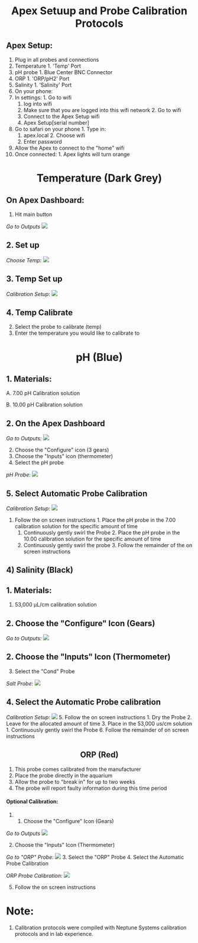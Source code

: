 # <center> Apex Setuup and Probe Calibration Protocols </center>

## Apex  Setup:

1. Plug in all probes and connections
  1. Temperature
    1. 'Temp' Port
  2. pH probe
    1. Blue Center BNC Connector
  3. ORP
    1. 'ORP/pH2' Port
  4. Salinity
    1. 'Salinity' Port
2. On your phone:
  1. In settings:
    1. Go to wifi
      1. log into wifi
        1. Make sure that you are logged into this wifi network
    2. Go to wifi
      1. Connect to the Apex Setup wifi
        1. Apex Setup[serial number]
  2. Go to safari on your phone
    1. Type in:
      1. apex.local
    2. Choose wifi 
      1. Enter password
  3. Allow the Apex to connect to the "home" wifi
  4. Once connected:
    1. Apex lights will turn orange


# <center>  Temperature (Dark Grey) </center>

## On Apex Dashboard:
  1. Hit main button

*Go to Outputs*
![](https://github.com/Putnam-Lab/Lab_Management/blob/master/Equip_Images/1_Apex_dashboard.jpg?raw=true)

## 2. Set up

*Choose Temp:*
![](https://github.com/Putnam-Lab/Lab_Management/blob/master/Equip_Images/Apex.Tmp.jpg?raw=true)

##  3. Temp Set up

*Calibration Setup:*
![](https://github.com/Putnam-Lab/Lab_Management/blob/master/Equip_Images/Temp.Calibration.png?raw=true)
##  4. Temp Calibrate
2. Select the probe to calibrate (temp)
3. Enter the temperature you would like to calibrate to


# <center> pH (Blue) </center>

## 1. Materials:
  A. 7.00 pH Calibration solution

  B. 10.00 pH Calibration solution

## 2. On the Apex Dashboard


*Go to Outputs:*
![](https://github.com/Putnam-Lab/Lab_Management/blob/master/Equip_Images/1_Apex_dashboard.jpg?raw=true)

2. Choose the "Configure" icon (3 gears)
3. Choose the "Inputs" icon (thermometer)
4. Select the pH probe

*pH Probe:*
![](https://github.com/Putnam-Lab/Lab_Management/blob/master/Equip_Images/Apex.pH.jpg?raw=true)
## 5. Select Automatic Probe Calibration

*Calibration Setup:*
![](https://github.com/Putnam-Lab/Lab_Management/blob/master/Equip_Images/pH.Calibration.png?raw=true)
  1. Follow the on screen instructions
    1. Place the pH probe in the 7.00 calibration solution for the specific amount of time
      1. Continuously gently swirl the Probe
    2. Place the pH probe in the 10.00 calibration solution for the specific amount of time
      1. Continuously gently swirl the probe
    3. Follow the remainder of the on screen instructions


  ## 4) Salinity (Black)

## 1. Materials:
  1. 53,000 µL/cm calibration solution
## 2. Choose the "Configure" Icon (Gears)


  *Go to Outputs:*
  ![](https://github.com/Putnam-Lab/Lab_Management/blob/master/Equip_Images/1_Apex_dashboard.jpg?raw=true)

  ## 2. Choose the "Inputs" Icon (Thermometer)
  3. Select the "Cond" Probe

*Salt Probe:*
![](https://github.com/Putnam-Lab/Lab_Management/blob/master/Equip_Images/Apex.Salt.jpg?raw=true)

##  4. Select the Automatic Probe calibration

*Calibration Setup:*
![](https://github.com/Putnam-Lab/Lab_Management/blob/master/Equip_Images/Salt.Calibration.png?raw=true)
  5. Follow the on screen instructions
    1. Dry the Probe
    2. Leave for the allocated amount of time
    3. Place in the 53,000 us/cm solution
      1. Continuously gently swirl the Probe
  6. Follow the remainder of on screen instructions

## <center> ORP (Red) </center>

1. This probe comes calibrated from the manufacturer
2. Place the probe directly in the aquarium
3. Allow the probe to "break in" for up to two weeks
  1. The probe will report faulty information during this time period

#### Optional Calibration:

1.   1. Choose the "Configure" Icon (Gears)

  *Go to Outputs*
  ![](https://github.com/Putnam-Lab/Lab_Management/blob/master/Equip_Images/1_Apex_dashboard.jpg?raw=true)

  2. Choose the "Inputs" Icon (Thermometer)

  *Go to "ORP" Probe:*
  ![](https://github.com/Putnam-Lab/Lab_Management/blob/master/Equip_Images/Apex.ORP.jpg?raw=true)
  3. Select the "ORP" Probe
  4. Select the Automatic Probe Calibration

*ORP Probe Calibration:*
![](https://github.com/Putnam-Lab/Lab_Management/blob/master/Equip_Images/ORP.Calibration.png?raw=true)

  5. Follow the on screen instructions


# Note:
1. Calibration protocols were compiled with Neptune Systems calibration protocols and in lab experience.
